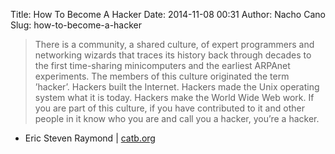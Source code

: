 Title: How To Become A Hacker
Date: 2014-11-08 00:31
Author: Nacho Cano
Slug: how-to-become-a-hacker

> There is a community, a shared culture, of expert programmers and
> networking wizards that traces its history back through decades to the
> first time-sharing minicomputers and the earliest ARPAnet experiments.
> The members of this culture originated the term ’hacker’. Hackers
> built the Internet. Hackers made the Unix operating system what it is
> today. Hackers make the World Wide Web work. If you are part of this
> culture, if you have contributed to it and other people in it know who
> you are and call you a hacker, you’re a hacker.

- Eric Steven Raymond | [catb.org][]

  [catb.org]: http://www.catb.org/~esr/faqs/hacker-howto.html
    "How To Become A Hacker"

